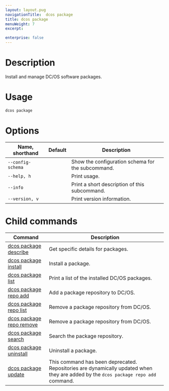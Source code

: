 ```yaml
---
layout: layout.pug
navigationTitle:  dcos package
title: dcos package
menuWeight: 7
excerpt:

enterprise: false
---
```


<!-- This source repo for this topic is https://github.com/dcos/dcos-docs -->


# Description
Install and manage DC/OS software packages.

# Usage

```bash
dcos package
```

# Options

| Name, shorthand | Default | Description |
|---------|-------------|-------------|
| `--config-schema`   |             |  Show the configuration schema for the subcommand. |
| `--help, h`   |             |  Print usage. |
| `--info`   |             |  Print a short description of this subcommand. |
| `--version, v`   |             | Print version information. |
        
# Child commands

| Command | Description |
|---------|-------------|
| [dcos package describe](/mesosphere/dcos/1.10/cli/command-reference/dcos-package/dcos-package-describe/)   | Get specific details for packages. |  
| [dcos package install](/mesosphere/dcos/1.10/cli/command-reference/dcos-package/dcos-package-install/)   | Install a package. |  
| [dcos package list](/mesosphere/dcos/1.10/cli/command-reference/dcos-package/dcos-package-list/)   | Print a list of the installed DC/OS packages. |  
| [dcos package repo add](/mesosphere/dcos/1.10/cli/command-reference/dcos-package/dcos-package-repo-add/)   | Add a package repository to DC/OS. |  
| [dcos package repo list](/mesosphere/dcos/1.10/cli/command-reference/dcos-package/dcos-package-repo-list/)   | Remove a package repository from DC/OS. |  
| [dcos package repo remove](/mesosphere/dcos/1.10/cli/command-reference/dcos-package/dcos-package-repo-remove/)   | Remove a package repository from DC/OS. |  
| [dcos package search](/mesosphere/dcos/1.10/cli/command-reference/dcos-package/dcos-package-search/)   | Search the package repository. |  
| [dcos package uninstall](/mesosphere/dcos/1.10/cli/command-reference/dcos-package/dcos-package-uninstall/)   | Uninstall a package. |  
| [dcos package update](/mesosphere/dcos/1.10/cli/command-reference/dcos-package/dcos-package-update/)   | This command has been deprecated. Repositories are dynamically updated when they are added by the `dcos package repo add` command. | 
